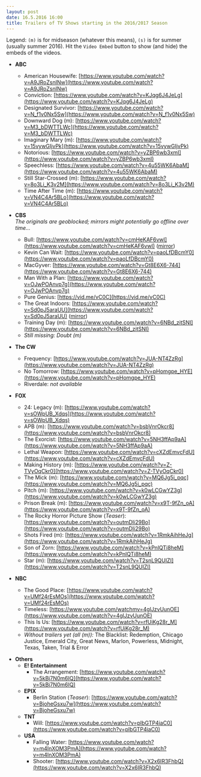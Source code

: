 ```yaml
---
layout: post
date: 16.5.2016 16:00
title: Trailers of TV Shows starting in the 2016/2017 Season
---
```

<style>
	button.embed {
		margin-left: 8px;
		opacity: 0.4;
	}
	button.embed:hover {
		opacity: 0.6;
	}
	button i {
		margin-right: 4px;
	}
</style>

Legend: `(m)` is for midseason (whatever this means), `(s)` is for summer (usually summer 2016). Hit the `Video Embed` button to show (and hide) the embeds of the videos.


* **ABC**
    - American Housewife: [https://www.youtube.com/watch?v=A9JRoZsnINw](https://www.youtube.com/watch?v=A9JRoZsnINw)
    - Conviction: [https://www.youtube.com/watch?v=KJqg6J4JeLg](https://www.youtube.com/watch?v=KJqg6J4JeLg)
    - Designated Survivor: [https://www.youtube.com/watch?v=N_f1v0Nx5Sw](https://www.youtube.com/watch?v=N_f1v0Nx5Sw)
    - Downward Dog (m): [https://www.youtube.com/watch?v=M3_bDWTTLWc](https://www.youtube.com/watch?v=M3_bDWTTLWc)
    - Imaginary Mary (m): [https://www.youtube.com/watch?v=15vywGIjvPk](https://www.youtube.com/watch?v=15vywGIjvPk)
    - Notorious: [https://www.youtube.com/watch?v=yZBP6wb3xmI](https://www.youtube.com/watch?v=yZBP6wb3xmI)
    - Speechless: [https://www.youtube.com/watch?v=4u55WK6AbaM](https://www.youtube.com/watch?v=4u55WK6AbaM)
    - Still Star-Crossed (m): [https://www.youtube.com/watch?v=8o3Li_K3v2M](https://www.youtube.com/watch?v=8o3Li_K3v2M)
    - Time After Time (m): [https://www.youtube.com/watch?v=VN4C4Ar5BLo](https://www.youtube.com/watch?v=VN4C4Ar5BLo)

* **CBS**  
    *The originals are geoblocked; mirrors might potentially go offline over time…*
    - Bull: [https://www.youtube.com/watch?v=cmHeKAF6vwI](https://www.youtube.com/watch?v=cmHeKAF6vwI) ([mirror](https://www.youtube.com/watch?v=wNc4AZRZxAs))
    - Kevin Can Wait: [https://www.youtube.com/watch?v=paoLfDBcmY0](https://www.youtube.com/watch?v=paoLfDBcmY0)
    - MacGyver: [https://www.youtube.com/watch?v=Gt8E6X6-744](https://www.youtube.com/watch?v=Gt8E6X6-744)
    - Man With a Plan: [https://www.youtube.com/watch?v=OJwPOAnvp7g](https://www.youtube.com/watch?v=OJwPOAnvp7g)
    - Pure Genius: [https://vid.me/vC0C](https://vid.me/vC0C)
    - The Great Indoors: [https://www.youtube.com/watch?v=Sd0pJ5araUU](https://www.youtube.com/watch?v=Sd0pJ5araUU) ([mirror](https://www.youtube.com/watch?v=sMij2R-XL9E))
    - Training Day (m): [https://www.youtube.com/watch?v=6NBd_zitSNI](https://www.youtube.com/watch?v=6NBd_zitSNI)
    - *Still missing: Doubt (m)*

* **The CW**
     - Frequency: [https://www.youtube.com/watch?v=JUA-NT4ZzRg](https://www.youtube.com/watch?v=JUA-NT4ZzRg)
     - No Tomorrow: [https://www.youtube.com/watch?v=pHomgpe_HYE](https://www.youtube.com/watch?v=pHomgpe_HYE)
     - Riverdale: *not available*

* **FOX**
    - 24: Legacy (m): [https://www.youtube.com/watch?v=sOWpUB_Xdqs](https://www.youtube.com/watch?v=sOWpUB_Xdqs)
    - APB (m): [https://www.youtube.com/watch?v=bsbVnrOkcr8](https://www.youtube.com/watch?v=bsbVnrOkcr8)
    - The Exorcist: [https://www.youtube.com/watch?v=5NH3ffAp9aA](https://www.youtube.com/watch?v=5NH3ffAp9aA)
    - Lethal Weapon: [https://www.youtube.com/watch?v=cXZdEmvcFdU](https://www.youtube.com/watch?v=cXZdEmvcFdU)
    - Making History (m): [https://www.youtube.com/watch?v=Z-TVyOqCkr0](https://www.youtube.com/watch?v=Z-TVyOqCkr0)
    - The Mick (m): [https://www.youtube.com/watch?v=MQ6Jg5i_pqc](https://www.youtube.com/watch?v=MQ6Jg5i_pqc)
    - Pitch (m): [https://www.youtube.com/watch?v=k0wLCGwYZ3g](https://www.youtube.com/watch?v=k0wLCGwYZ3g)
    - Prison Break (m): [https://www.youtube.com/watch?v=x9T-9fZn_oA](https://www.youtube.com/watch?v=x9T-9fZn_oA)
    - The Rocky Horror Picture Show (*Teaser*): [https://www.youtube.com/watch?v=outmDIi29Bo](https://www.youtube.com/watch?v=outmDIi29Bo)
    - Shots Fired (m): [https://www.youtube.com/watch?v=1RmkAihHeJg](https://www.youtube.com/watch?v=1RmkAihHeJg)
    - Son of Zorn: [https://www.youtube.com/watch?v=kPnlQTi8heM](https://www.youtube.com/watch?v=kPnlQTi8heM)
    - Star (m): [https://www.youtube.com/watch?v=T2snL9QUIZI](https://www.youtube.com/watch?v=T2snL9QUIZI)
    
* **NBC**
    - The Good Place: [https://www.youtube.com/watch?v=UMf24rEsMOs](https://www.youtube.com/watch?v=UMf24rEsMOs)
    - Timeless: [https://www.youtube.com/watchmv=4glJzvUunOE](https://www.youtube.com/watch?v=4glJzvUunOE)
    - This Is Us: [https://www.youtube.com/watch?v=rfUiKg28r_M](https://www.youtube.com/watch?v=rfUiKg28r_M)
    - *Without trailers yet (all (m)):* The Blacklist: Redemption, Chicago Justice, Emerald City, Great News, Marlon, Powerless, Midnight, Texas, Taken, Trial & Error

+ **Others**
    * **E! Entertainment**
        - The Arrangement: [https://www.youtube.com/watch?v=5kBj7N0m6IQ](https://www.youtube.com/watch?v=5kBj7N0m6IQ)
    * **EPIX**
        - Berlin Station (*Teaser*): [https://www.youtube.com/watch?v=BjoheGsxu7w](https://www.youtube.com/watch?v=BjoheGsxu7w)
    * **TNT**
        - Will: [https://www.youtube.com/watch?v=pIbGTP4iaC0](https://www.youtube.com/watch?v=pIbGTP4iaC0)
    * **USA**
        - Falling Water: [https://www.youtube.com/watch?v=m4InXOM3PmA](https://www.youtube.com/watch?v=m4InXOM3PmA)
        - Shooter: [https://www.youtube.com/watch?v=X2x6IR3FhbQ](https://www.youtube.com/watch?v=X2x6IR3FhbQ)

<script src="//ajax.googleapis.com/ajax/libs/jquery/1.11.1/jquery.min.js"></script>
<script>
function generateButtonYt(obj) {
    var link = obj.find("a").attr("href"); 
    var id = link.split('watch?v=')[1];
	return '<button class="embed notActive youtube" id="' + id + '"><i class="fa fa-caret-square-o-down"></i>Video Embed</button>';
}
function generateButtonIgn(obj) {
    var link = obj.find("a").attr("href");
    var id = link.split("/");
    id = id[id.length - 1];
    return '<button class="embed notActive ign" id="' + id + '" rel="' + link + '"><i class="fa fa-caret-square-o-down"></i>Video Embed</button>';
}
function generateButtonIgn(obj) {
    var link = obj.find("a").attr("href");
    var id = link.split("/");
    id = id[id.length - 1];
    return '<button class="embed notActive vidme" id="' + id + '" rel="' + link + '"><i class="fa fa-caret-square-o-down"></i>Video Embed</button>';
}

function generateEmbedCode(obj) {
    var embedString;
    if (obj.hasClass("youtube")) embedString = generateEmbedCodeYt(obj);
    if (obj.hasClass("ign")) embedString = generateEmbedCodeIgn(obj);
    if (obj.hasClass("vidme")) embedString = generateEmbedCodeVidme(obj);

    return embedString;
}
function generateEmbedCodeYt(obj) {
    var id = obj.attr("id");
    return '<iframe id="if' + id + '" width="560" height="315" src="//www.youtube.com/embed/' 
    + id + '" frameborder="0" allowfullscreen></iframe>';
}
function generateEmbedCodeIgn(obj) {
    var id = obj.attr("id");
    var url = obj.attr("rel");
    return '<iframe id="if' + id + '" width="560" height="315" src="http://widgets.ign.com/video/embed/content.html?url=' 
    + url + '" frameborder="0" allowfullscreen></iframe>';
}
function generateEmbedCodeVidme(obj) {
    var id = obj.attr("id");
    return '<iframe id="if' + id + '" width="560" height="315" src="https://vid.me/e/' + id + '" frameborder= "0" allowfullscreen></iframe>';
}

jQuery(document).ready(function($) {
    // $("ul li ul li").each(function() {
	$("ul li ul li").not($("ul li ul li").has($("ul li ul li ul li"))).each(function() {  // fix for sub-lists
		var elementContent = $(this).text();
		if (elementContent.indexOf('youtube') > -1) {
			$(this).append(generateButtonYt($(this))) ;
		}
        // if (elementContent.indexOf('ign') > -1) {
        //     $(this).append(generateButtonIgn($(this)));
        // }
        if (elementContent.indexOf('vid') > -1) {
            $(this).append(generateButtonIgn($(this)));
        }
	});
	$("button.embed").on("click", function() {
		if ( $(this).is(".notActive") ) {
			$(this).after(generateEmbedCode($(this)));
		}
		else {
			$("iframe#if" + $(this).attr("id") ).remove();
		}
		$(this).toggleClass("notActive active");
		$(this).find("i").toggleClass("fa-caret-square-o-down fa-caret-square-o-up");
	});
});
</script>
